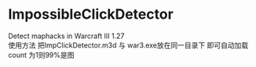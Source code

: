 # ImpossibleClickDetector
Detect maphacks in Warcraft III 1.27<br>
使用方法 把ImpClickDetector.m3d 与 war3.exe放在同一目录下 即可自动加载<br>
count 为1则99%是图<br>
